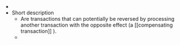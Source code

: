 -
- Short description
	- Are transactions that can potentially be reversed by processing another transaction with the opposite effect (a [[compensating transaction]] ).
	-